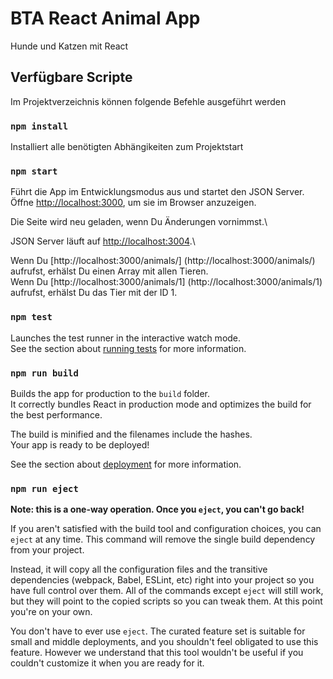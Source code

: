 # BTA React Animal App

Hunde und Katzen mit React

## Verfügbare Scripte

Im Projektverzeichnis können folgende Befehle ausgeführt werden

### `npm install`

Installiert alle benötigten Abhängikeiten zum Projektstart

### `npm start`

Führt die App im Entwicklungsmodus aus und startet den JSON Server.\
Öffne [http://localhost:3000](http://localhost:3000), um sie im Browser anzuzeigen.

Die Seite wird neu geladen, wenn Du Änderungen vornimmst.\

JSON Server läuft auf [http://localhost:3004](http://localhost:3004).\

Wenn Du [http://localhost:3000/animals/] (http://localhost:3000/animals/) aufrufst, erhälst Du einen Array mit allen Tieren.\
Wenn Du [http://localhost:3000/animals/1] (http://localhost:3000/animals/1) aufrufst, erhälst Du das Tier mit der ID 1.

### `npm test`

Launches the test runner in the interactive watch mode.\
See the section about [running tests](https://facebook.github.io/create-react-app/docs/running-tests) for more information.

### `npm run build`

Builds the app for production to the `build` folder.\
It correctly bundles React in production mode and optimizes the build for the best performance.

The build is minified and the filenames include the hashes.\
Your app is ready to be deployed!

See the section about [deployment](https://facebook.github.io/create-react-app/docs/deployment) for more information.

### `npm run eject`

**Note: this is a one-way operation. Once you `eject`, you can't go back!**

If you aren't satisfied with the build tool and configuration choices, you can `eject` at any time. This command will remove the single build dependency from your project.

Instead, it will copy all the configuration files and the transitive dependencies (webpack, Babel, ESLint, etc) right into your project so you have full control over them. All of the commands except `eject` will still work, but they will point to the copied scripts so you can tweak them. At this point you're on your own.

You don't have to ever use `eject`. The curated feature set is suitable for small and middle deployments, and you shouldn't feel obligated to use this feature. However we understand that this tool wouldn't be useful if you couldn't customize it when you are ready for it.
